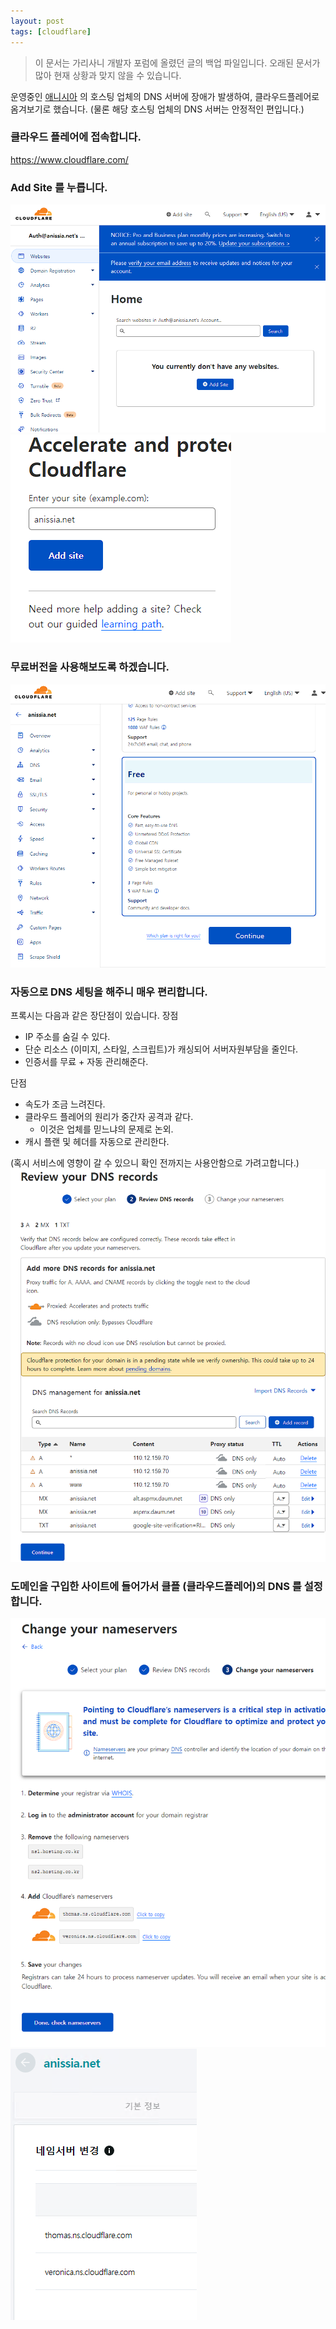 ```yaml
---
layout: post
tags: [cloudflare]
---
```


> 이 문서는 가리사니 개발자 포럼에 올렸던 글의 백업 파일입니다.
오래된 문서가 많아 현재 상황과 맞지 않을 수 있습니다.

운영중인 [애니시아](https://anissia.net) 의 호스팅 업체의 DNS 서버에 장애가 발생하여, 클라우드플레어로 옴겨보기로 했습니다.
(물론 해당 호스팅 업체의 DNS 서버는 안정적인 편입니다.)

### 클라우드 플레어에 접속합니다.
https://www.cloudflare.com/

### Add Site 를 누릅니다.
![설명](/file/forum/12a461ce-1f6d-489a-9723-158e77ec8358.png)
![설명](/file/forum/c54fac77-168b-4bee-8c9e-5a2ce0c82d69.png)

### 무료버전을 사용해보도록 하겠습니다.
![설명](/file/forum/f98a7e36-fa7e-4d17-be05-e78c869c3730.png)

### 자동으로 DNS 세팅을 해주니 매우 편리합니다.
프록시는 다음과 같은 장단점이 있습니다.
장점
- IP 주소를 숨길 수 있다.
- 단순 리소스 (이미지, 스타일, 스크립트)가 캐싱되어 서버자원부담을 줄인다.
- 인증서를 무료 + 자동 관리해준다.

단점
- 속도가 조금 느려진다. 
- 클라우드 플레어의 원리가 중간자 공격과 같다.
    - 이것은 업체를 믿느냐의 문제로 논외.
- 캐시 플랜 및 헤더를 자동으로 관리한다.

(혹시 서비스에 영향이 갈 수 있으니 확인 전까지는 사용안함으로 가려고합니다.)
![설명](/file/forum/a20049bf-fb69-43a2-a37f-1199be622b2d.png)


### 도메인을 구입한 사이트에 들어가서 클플 (클라우드플레어)의 DNS 를 설정합니다.
![설명](/file/forum/3761eeeb-4886-45fb-a05d-0b8c60db293d.png)
![설명](/file/forum/a0ceb71d-693d-4d8f-84b2-2201895ff290.png)
